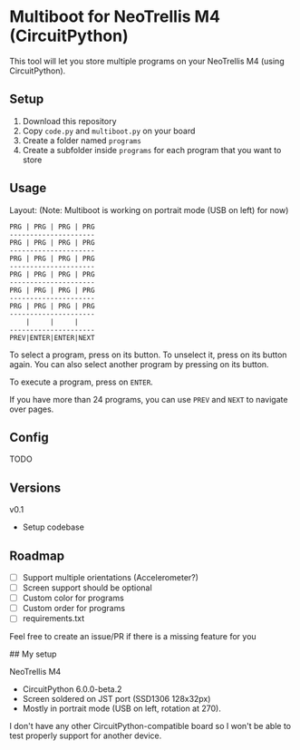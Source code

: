 # Multiboot for NeoTrellis M4 (CircuitPython)

This tool will let you store multiple programs on your NeoTrellis M4 (using CircuitPython).

## Setup

1. Download this repository
2. Copy `code.py` and `multiboot.py` on your board
3. Create a folder named `programs`
4. Create a subfolder inside `programs` for each program that you want to store

## Usage

Layout:
(Note: Multiboot is working on portrait mode (USB on left) for now)

````
PRG | PRG | PRG | PRG
---------------------
PRG | PRG | PRG | PRG
---------------------
PRG | PRG | PRG | PRG
---------------------
PRG | PRG | PRG | PRG
---------------------
PRG | PRG | PRG | PRG
---------------------
PRG | PRG | PRG | PRG
---------------------
    |     |     |
---------------------
PREV|ENTER|ENTER|NEXT
````

To select a program, press on its button.
To unselect it, press on its button again.
You can also select another program by pressing on its button.

To execute a program, press on `ENTER`.

If you have more than 24 programs, you can use `PREV` and `NEXT` to navigate over pages.

## Config

TODO

## Versions

v0.1
- Setup codebase

## Roadmap

- [ ] Support multiple orientations (Accelerometer?)
- [ ] Screen support should be optional
- [ ] Custom color for programs
- [ ] Custom order for programs
- [ ] requirements.txt

Feel free to create an issue/PR if there is a missing feature for you

## My setup

NeoTrellis M4
- CircuitPython 6.0.0-beta.2
- Screen soldered on JST port (SSD1306 128x32px)
- Mostly in portrait mode (USB on left, rotation at 270).

I don't have any other CircuitPython-compatible board so I won't be able to test properly support for another device.
